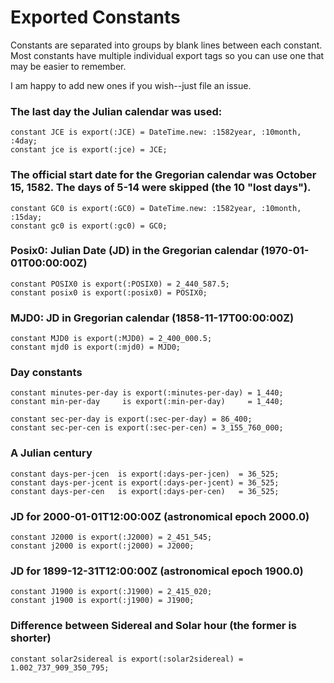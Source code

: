 Exported Constants
==================

Constants are separated into groups by blank lines between each constant. Most constants have multiple individual export tags so you can use one that may be easier to remember.

I am happy to add new ones if you wish--just file an issue.

### The last day the Julian calendar was used:

    constant JCE is export(:JCE) = DateTime.new: :1582year, :10month, :4day;
    constant jce is export(:jce) = JCE;

### The official start date for the Gregorian calendar was October 15, 1582. The days of 5-14 were skipped (the 10 "lost days").

    constant GC0 is export(:GC0) = DateTime.new: :1582year, :10month, :15day;
    constant gc0 is export(:gc0) = GC0;

### Posix0: Julian Date (JD) in the Gregorian calendar (1970-01-01T00:00:00Z)

    constant POSIX0 is export(:POSIX0) = 2_440_587.5; 
    constant posix0 is export(:posix0) = POSIX0;

### MJD0: JD in Gregorian calendar (1858-11-17T00:00:00Z)

    constant MJD0 is export(:MJD0) = 2_400_000.5; 
    constant mjd0 is export(:mjd0) = MJD0;

### Day constants

    constant minutes-per-day is export(:minutes-per-day) = 1_440;
    constant min-per-day     is export(:min-per-day)     = 1_440;

    constant sec-per-day is export(:sec-per-day) = 86_400;
    constant sec-per-cen is export(:sec-per-cen) = 3_155_760_000;

### A Julian century

    constant days-per-jcen  is export(:days-per-jcen)  = 36_525; 
    constant days-per-jcent is export(:days-per-jcent) = 36_525;        
    constant days-per-cen   is export(:days-per-cen)   = 36_525;

### JD for 2000-01-01T12:00:00Z (astronomical epoch 2000.0)

    constant J2000 is export(:J2000) = 2_451_545;    
    constant j2000 is export(:j2000) = J2000;

### JD for 1899-12-31T12:00:00Z (astronomical epoch 1900.0)

    constant J1900 is export(:J1900) = 2_415_020;     
    constant j1900 is export(:j1900) = J1900;

### Difference between Sidereal and Solar hour (the former is shorter)

    constant solar2sidereal is export(:solar2sidereal) = 1.002_737_909_350_795;

